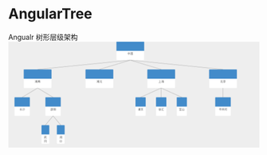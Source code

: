 # AngularTree
Angualr 树形层级架构
  ![image](https://github.com/HuangYuanHuang/AngularTree/blob/master/tree.png)
